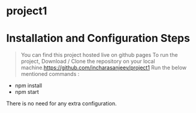# project1
# Installation and Configuration Steps

> You can find this project hosted live on github pages 
To run the project, Download / Clone the repository on your local machine.https://github.com/incharasanjeev/project1
Run the below mentioned commands :

- npm install
- npm start

There is no need for any extra configuration.

